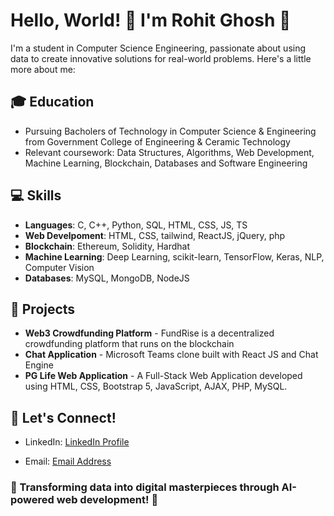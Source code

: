 # Hello, World! 👋 I'm Rohit Ghosh 🤖

I'm a student in Computer Science Engineering, passionate about using data to create innovative solutions for real-world problems. Here's a little more about me:

## 🎓 Education
- Pursuing Bacholers of Technology in Computer Science & Engineering from Government College of Engineering & Ceramic Technology
- Relevant coursework: Data Structures, Algorithms, Web Development, Machine Learning, Blockchain, Databases and Software Engineering

## 💻 Skills
- **Languages**: C, C++, Python, SQL, HTML, CSS, JS, TS
- **Web Develpoment**: HTML, CSS, tailwind, ReactJS, jQuery, php
- **Blockchain**: Ethereum, Solidity, Hardhat
- **Machine Learning**: Deep Learning, scikit-learn, TensorFlow, Keras, NLP, Computer Vision
- **Databases**: MySQL, MongoDB, NodeJS

## 🚀 Projects
- **Web3 Crowdfunding Platform** - FundRise is a decentralized crowdfunding platform that runs on the blockchain
- **Chat Application** - Microsoft Teams clone built with React JS and Chat Engine
- **PG Life Web Application** - A Full-Stack Web Application developed using HTML, CSS, Bootstrap 5, JavaScript, AJAX, PHP, MySQL.
<!-- - **365DataScience Challenge** - Analytics and visualization of a database and building an ML model to predict new paid subscribers -->
<!-- - **Almad (Web App)** - Online learning platform -->

<!-- ## 🏆 Certifications
- **IBM Applied AI Specialization** - Coursera (IBM) - 2023
- **Data Scientist** - 365 Data Science - 2022
- **Scientific Computing with Python** - freeCodeCamp - 2021 -->

## 🤝 Let's Connect!
- LinkedIn: [LinkedIn Profile](https://www.linkedin.com/in/rohit-ghosh-9b7605248/)
<!-- - Kaggle: [Kaggle Profile](https://www.kaggle.com/abdelghaniaaba) -->
- Email: [Email Address](mailto:rohitghosh76@gmail.com)
<!-- - Personal Website: [Portfolio](https://abdelghani.me) -->

<!-- ### 🤖 Data is the new oil, and we can refine it with the power of AI! 🚀 -->
### 🤖 Transforming data into digital masterpieces through AI-powered web development! 🚀

<!--
Here are some ideas to get you started:

- 🔭 I’m currently working on ...
- 🌱 I’m currently learning ...
- 👯 I’m looking to collaborate on ...
- 🤔 I’m looking for help with ...
- 💬 Ask me about ...
- 📫 How to reach me: ...
- 😄 Pronouns: ...
- ⚡ Fun fact: ...
-->
